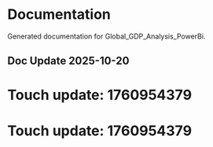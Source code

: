 # Documentation

Generated documentation for Global_GDP_Analysis_PowerBi.

## Doc Update 2025-10-20

# Touch update: 1760954379

# Touch update: 1760954379
